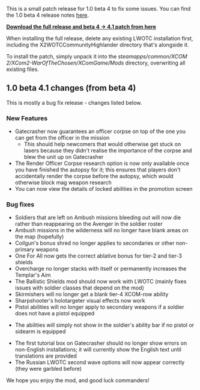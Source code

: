 This is a small patch release for 1.0 beta 4 to fix some issues. You can find the 1.0 beta 4 release notes [here](https://github.com/long-war-2/lwotc/releases/tag/v1.0-beta-4).

**[Download the full release and beta 4 -> 4.1 patch from here](https://www.nexusmods.com/xcom2/mods/757?tab=files)**

When installing the full release, delete any existing LWOTC installation first, including the X2WOTCCommunityHighlander directory that's alongside it.

To install the patch, simply unpack it into the *steamapps/common/XCOM 2/XCom2-WarOfTheChosen/XComGame/Mods* directory, overwriting all existing files.

## 1.0 beta 4.1 changes (from beta 4)

This is mostly a bug fix release - changes listed below.

### New Features

 * Gatecrasher now guarantees an officer corpse on top of the one you can get from the officer in the mission
   - This should help newcomers that would otherwise get stuck on lasers because they didn't realise the importance of the corpse and blew the unit up on Gatecrasher
 * The Render Officer Corpse research option is now only available once you have finished the autopsy for it; this ensures that players don't accidentally render the corpse before the autopsy, which would otherwise block mag weapon research
 * You can now view the details of locked abilities in the promotion screen

### Bug fixes

 * Soldiers that are left on Ambush missions bleeding out will now die rather than reappearing on the Avenger in the soldier roster
 * Ambush missions in the wilderness will no longer have blank areas on the map (hopefully)
 * Coilgun's bonus shred no longer applies to secondaries or other non-primary weapons
 * One For All now gets the correct ablative bonus for tier-2 and tier-3 shields
 * Overcharge no longer stacks with itself or permanently increases the Templar's Aim
 * The Ballistic Shields mod should now work with LWOTC (mainly fixes issues with soldier classes that depend on the mod)
 * Skirmishers will no longer get a blank tier-4 XCOM-row ability
 * Sharpshooter's holotargeter visual effects now work
 * Pistol abilities will no longer apply to secondary weapons if a soldier does not have a pistol equipped
  - The abilities will simply not show in the soldier's ability bar if no pistol or sidearm is equipped
 * The first tutorial box on Gatecrasher should no longer show errors on non-English installations; it will currently show the English text until translations are provided
 * The Russian LWOTC second wave options will now appear correctly (they were garbled before)

We hope you enjoy the mod, and good luck commanders!

